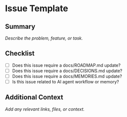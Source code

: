 # Issue Template

## Summary

_Describe the problem, feature, or task._

## Checklist

- [ ] Does this issue require a docs/ROADMAP.md update?
- [ ] Does this issue require a docs/DECISIONS.md update?
- [ ] Does this issue require a docs/MEMORIES.md update?
- [ ] Is this issue related to AI agent workflow or memory?

## Additional Context

_Add any relevant links, files, or context._
